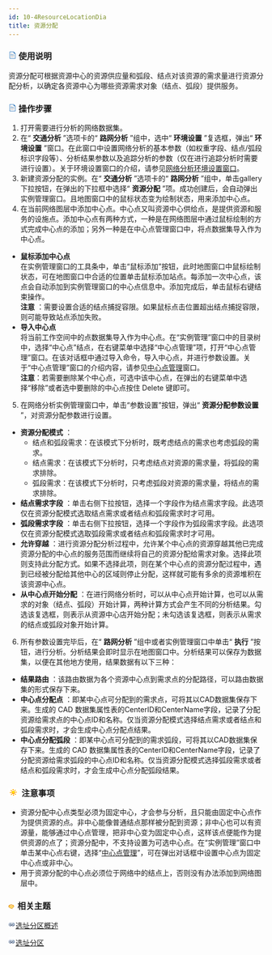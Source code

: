 ```yaml
---
id: 10-4ResourceLocationDia
title: 资源分配
---
```

### ![](../img/read.gif) 使用说明

资源分配可根据资源中心的资源供应量和弧段、结点对该资源的需求量进行资源分配分析，以确定各资源中心为哪些资源需求对象（结点、弧段）提供服务。

### ![](../img/read.gif) 操作步骤

1. 打开需要进行分析的网络数据集。
2. 在“ **交通分析** ”选项卡的“ **路网分析** ”组中，选中“ **环境设置** ”复选框，弹出“ **环境设置** ”窗口。在此窗口中设置网络分析的基本参数（如权重字段、结点/弧段标识字段等）、分析结果参数以及追踪分析的参数（仅在进行追踪分析时需要进行设置）。关于环境设置窗口的介绍，请参见[网络分析环境设置窗口](NetAnalystEnvironmentWIN)。
3. 新建资源分配的实例。在“ **交通分析** ”选项卡的“ **路网分析** ”组中，单击gallery下拉按钮，在弹出的下拉框中选择“ **资源分配** ”项。成功创建后，会自动弹出实例管理窗口。且地图窗口中的鼠标状态变为绘制状态，用来添加中心点。
4. 在当前网络图层中添加中心点。中心点又叫资源中心供给点，是提供资源和服务的设施点。添加中心点有两种方式，一种是在网络图层中通过鼠标绘制的方式完成中心点的添加；另外一种是在中心点管理窗口中，将点数据集导入作为中心点。 
  * **鼠标添加中心点**<br/>在实例管理窗口的工具条中，单击“鼠标添加”按钮，此时地图窗口中鼠标绘制状态，可在地图窗口中合适的位置单击鼠标添加站点。每添加一次中心点，该点会自动添加到实例管理窗口的中心点信息中。添加完成后，单击鼠标右键结束操作。<br/>**注意** ：需要设置合适的结点捕捉容限。如果鼠标点击位置超出结点捕捉容限，则可能导致站点添加失败。
  * **导入中心点**<br/>将当前工作空间中的点数据集导入作为中心点。在“实例管理”窗口中的目录树中，选择“中心点”结点，在右键菜单中选择“中心点管理”项，打开“中心点管理”窗口。在该对话框中通过导入命令，导入中心点，并进行参数设置。关于“中心点管理”窗口的介绍内容，请参见[中心点管理](CentersManagement)窗口。<br/>**注意**：若需要删除某个中心点，可选中该中心点，在弹出的右键菜单中选择“移除”或者选中要删除的中心点按住 Delete 键即可。
5. 在网络分析实例管理窗口中，单击“参数设置”按钮，弹出“ **资源分配参数设置** ”，对资源分配参数进行设置。 
  * **资源分配模式** ：
    * 结点和弧段需求：在该模式下分析时，既考虑结点的需求也考虑弧段的需求。
    * 结点需求：在该模式下分析时，只考虑结点对资源的需求量，将弧段的需求排除。
    * 弧段需求：在该模式下分析时，只考虑弧段对资源的需求量，将结点的需求排除。
  * **结点需求字段** ：单击右侧下拉按钮，选择一个字段作为结点需求字段。此选项仅在资源分配模式选取结点需求或者结点和弧段需求时才可用。 
  * **弧段需求字段** ：单击右侧下拉按钮，选择一个字段作为弧段需求字段。此选项仅在资源分配模式选取弧段需求或者结点和弧段需求时才可用。
  * **允许穿越** ：进行资源分配分析过程中，允许某个中心点的资源穿越其他已完成资源分配的中心点的服务范围而继续将自己的资源分配给需求对象。选择此项则支持此分配方式。如果不选择此项，则在某个中心点的资源分配过程中，遇到已经被分配给其他中心的区域则停止分配，这样就可能有多余的资源堆积在该资源中心点。
  * **从中心点开始分配** ：在进行网络分析时，可以从中心点开始计算，也可以从需求的对象（结点、弧段）开始计算，两种计算方式会产生不同的分析结果。勾选该复选框，则表示从资源中心店开始分配；未勾选该复选框，则表示从需求的结点或弧段对象开始计算。
6. 所有参数设置完毕后，在“ **路网分析** ”组中或者实例管理窗口中单击“ **执行** ”按钮，进行分析。分析结果会即时显示在地图窗口中。分析结果可以保存为数据集，以便在其他地方使用，结果数据有以下三种： 
  * **结果路由** ：该路由数据为各个资源中心点到需求点的分配路径，可以路由数据集的形式保存下来。
  * **中心点分配点** ：即某中心点可分配到的需求点，可将其以CAD数据集保存下来。生成的 CAD 数据集属性表的CenterID和CenterName字段，记录了分配资源给需求点的中心点ID和名称。仅当资源分配模式选择结点需求或者结点和弧段需求时，才会生成中心点分配点结果。
  * **中心点分配弧段** ：即某中心点可分配到的需求弧段，可将其以CAD数据集保存下来。生成的 CAD 数据集属性表的CenterID和CenterName字段，记录了分配资源给需求弧段的中心点ID和名称。仅当资源分配模式选择弧段需求或者结点和弧段需求时，才会生成中心点分配弧段结果。

### ![](../img/note.png) 注意事项

* 资源分配中心点类型必须为固定中心，才会参与分析，且只能由固定中心点作为提供资源的点。非中心能像普通结点那样被分配到资源；非中心也可以有资源量，能够通过中心点管理，把非中心变为固定中心点，这样该点便能作为提供资源的点了；资源分配中，不支持设置为可选中心点。在“实例管理”窗口中单击某中心点右键，选择“[中心点管理](CentersManagement)”，可在弹出对话框中设置中心点为固定中心点或非中心。
* 用于资源分配的中心点必须位于网络中的结点上，否则没有办法添加到网络图层中。

### ![](../img/seealso.png) 相关主题

![](../img/smalltitle.png)[选址分区概述](10-1FindLocation)

![](../img/smalltitle.png)[选址分区](10-2FindLocationDia)